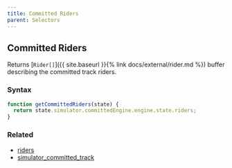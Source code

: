 ```yaml
---
title: Committed Riders
parent: Selectors
---
```


## Committed Riders

Returns [`Rider[]`]({{ site.baseurl }}{% link docs/external/rider.md %}) buffer describing the committed track riders.

### Syntax

```js
function getCommittedRiders(state) {
  return state.simulator.committedEngine.engine.state.riders;
}
```

### Related

- [riders](./riders.md)
- [simulator_committed_track](./simulator_committed_track.md)
